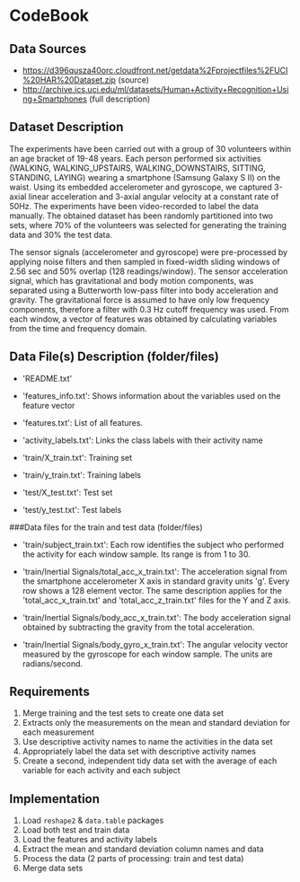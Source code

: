 # CodeBook

## Data Sources

* <https://d396qusza40orc.cloudfront.net/getdata%2Fprojectfiles%2FUCI%20HAR%20Dataset.zip> (source)
* <http://archive.ics.uci.edu/ml/datasets/Human+Activity+Recognition+Using+Smartphones> (full description)

## Dataset Description

The experiments have been carried out with a group of 30 volunteers within an age bracket of 19-48 years. Each person performed six activities (WALKING, WALKING_UPSTAIRS, WALKING_DOWNSTAIRS, SITTING, STANDING, LAYING) wearing a smartphone (Samsung Galaxy S II) on the waist. Using its embedded accelerometer and gyroscope, we captured 3-axial linear acceleration and 3-axial angular velocity at a constant rate of 50Hz. The experiments have been video-recorded to label the data manually. The obtained dataset has been randomly partitioned into two sets, where 70% of the volunteers was selected for generating the training data and 30% the test data.

The sensor signals (accelerometer and gyroscope) were pre-processed by applying noise filters and then sampled in fixed-width sliding windows of 2.56 sec and 50% overlap (128 readings/window). The sensor acceleration signal, which has gravitational and body motion components, was separated using a Butterworth low-pass filter into body acceleration and gravity. The gravitational force is assumed to have only low frequency components, therefore a filter with 0.3 Hz cutoff frequency was used. From each window, a vector of features was obtained by calculating variables from the time and frequency domain.

## Data File(s) Description (folder/files)

- 'README.txt'

- 'features_info.txt': Shows information about the variables used on the feature vector

- 'features.txt': List of all features.

- 'activity_labels.txt': Links the class labels with their activity name

- 'train/X_train.txt': Training set

- 'train/y_train.txt': Training labels

- 'test/X_test.txt': Test set

- 'test/y_test.txt': Test labels

###Data files for the train and test data (folder/files)

- 'train/subject_train.txt': Each row identifies the subject who performed the activity for each window sample. Its range is from 1 to 30.

- 'train/Inertial Signals/total_acc_x_train.txt': The acceleration signal from the smartphone accelerometer X axis in standard gravity units 'g'. Every row shows a 128 element vector. The same description applies for the 'total_acc_x_train.txt' and 'total_acc_z_train.txt' files for the Y and Z axis.

- 'train/Inertial Signals/body_acc_x_train.txt': The body acceleration signal obtained by subtracting the gravity from the total acceleration.

- 'train/Inertial Signals/body_gyro_x_train.txt': The angular velocity vector measured by the gyroscope for each window sample. The units are radians/second.


## Requirements

1. Merge training and the test sets to create one data set
2. Extracts only the measurements on the mean and standard deviation for each measurement
3. Use descriptive activity names to name the activities in the data set
4. Appropriately label the data set with descriptive activity names
5. Create a second, independent tidy data set with the average of each variable for each activity and each subject

## Implementation

1. Load ```reshape2``` & ```data.table``` packages
2. Load both test and train data
3. Load the features and activity labels
4. Extract the mean and standard deviation column names and data
5. Process the data (2 parts of processing: train and test data)
6. Merge data sets
